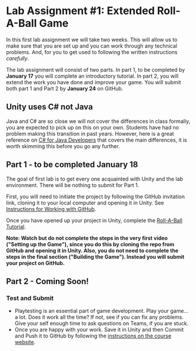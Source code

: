 # Lab Assignment #1: Extended Roll-A-Ball Game

In this first lab assignment we will take two weeks. This will allow us to make sure that you are set up and you can work through any technical problems. And, for you to get used to following the written instructions *carefully*.

The lab assignment will consist of two parts. In part 1, to be completed by **January 17** you will complete an introductory tutorial. In part 2, you will extend the work you have done and improve your game. You will submit both part 1 and Part 2 by **January 24** on GitHub.

## Unity uses C# not Java

Java and C# are so close we will not cover the differences in class formally, you are expected to pick up on this on your own. Students have had no problem making this transition in past years. However, here is a great reference on [C# for Java Developers](https://nerdparadise.com/programming/csharpforjavadevs) that covers the main differences, it is worth skimming this before you go any further.

## Part 1 - to be completed January 18
The goal of first lab is to get every one acquainted with Unity and the lab environment. There will be nothing to submit for Part 1.

First, you will need to initiate the project by following the GitHub invitation link, cloning it to your local computer and opening it in Unity. See [Instructions for Working with GitHub](https://ismithbwr.github.io/en_CA/#!pages/CS2053-working-with-git.md).

Once you have opened up your project in Unity, complete the [Roll-A-Ball Tutorial](https://learn.unity.com/project/roll-a-ball). 

**Note: Watch but do not complete the steps in the very first video ("Setting up the Game"), since you do this by cloning the repo from GitHub and opening it in Unity. Also, you do not need to complete the steps in the final section ("Building the Game"). Instead you will submit your project on GitHub.**

## Part 2 - Coming Soon!

### Test and Submit
- Playtesting is an essential part of game development. Play your game... a lot. Does it work all the time? If not, see if you can fix any problems. Give your self enough time to ask questions on Teams, if you are stuck.
- Once you are happy with your work. Save it in Unity and then Commit and Push it to GitHub by following the [instructions on the course website](https://ismithbwr.github.io/en_CA/#!pages/CS2053-working-with-git.md).